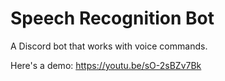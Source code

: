 # Speech Recognition Bot
A Discord bot that works with voice commands.  

Here's a demo: https://youtu.be/sO-2sBZv7Bk
